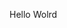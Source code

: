 Hello Wolrd




































































































































































































































































































































































































































































































































































































































































































































































































































































































































































































































































































































































































































































































































































































































































































































































































































































































































































































